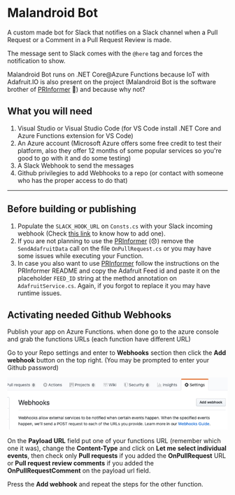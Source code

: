 # Malandroid Bot

A custom made bot for Slack that notifies on a Slack channel when a Pull Request or a Comment in a Pull Request Review is made.

The message sent to Slack comes with the `@here`  tag and forces the notification to show. 

Malandroid Bot runs on .NET Core@Azure Functions because IoT with Adafruit.IO is also present on the project (Malandroid Bot is the software brother of [PRInformer](https://github.com/malainp/PRInformer) 🤖) and because why not?

## What you will need

1. Visual Studio or Visual Studio Code (for VS Code install .NET Core and Azure Functions extension for VS Code)
2. An Azure account (Microsoft Azure offers some free credit to test their platform, also they offer 12 months of some popular services so you're good to go with it and do some testing)
3. A Slack Webhook to send the messages
4. Github privilegies to add Webhooks to a repo (or contact with someone who has the proper access to do that)

---

## Before building or publishing

1. Populate the `SLACK_HOOK_URL` on `Consts.cs`  with your Slack incoming webhook (Check [this link](https://api.slack.com/messaging/webhooks) to know how to add one).
2. If you are not planning to use the [PRInformer](https://github.com/malainp/PRInformer) (😞) remove the `SendAdafruitData` call on the file `OnPullRequest.cs` or you may have some issues while executing your Function.
3. In case you also want to use [PRInformer](https://github.com/malainp/PRInformer) follow the instructions on the PRInformer README and copy the Adafruit Feed id and paste it on the placeholder `FEED_ID` string at the method annotation on `AdafruitService.cs`. Again, if you forgot to replace it you may have runtime issues. 

## Activating needed Github Webhooks

Publish your app on Azure Functions. when done go to the azure console and grab the functions URLs (each function have different URL) 

Go to your Repo settings and enter to **Webhooks** section then click the **Add webhook** button on the top right. (You may be prompted to enter your Github password)

![Step1](images/step1.png)

On the **Payload URL** field put one of your functions URL (remember which one it was), change the **Content-Type** and click on **Let me select individual events**, then check only **Pull requests** if you added the **OnPullRequest** URL or **Pull request review comments** if you added the **OnPullRequestComment** on the payload url field. 

Press the **Add webhook** and repeat the steps for the other function.
